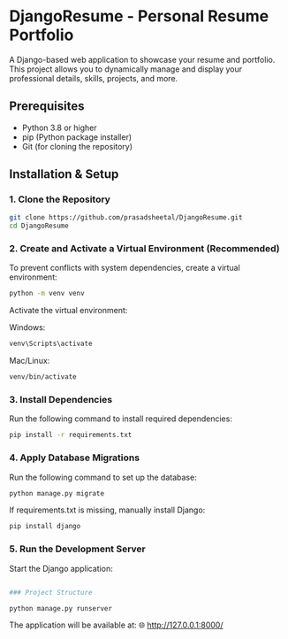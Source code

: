 # DjangoResume - Personal Resume Portfolio

A Django-based web application to showcase your resume and portfolio. This project allows you to dynamically manage and display your professional details, skills, projects, and more.

## Prerequisites

- Python 3.8 or higher
- pip (Python package installer)
- Git (for cloning the repository)

## Installation & Setup

### 1. Clone the Repository
```bash
git clone https://github.com/prasadsheetal/DjangoResume.git
cd DjangoResume
```

### 2. Create and Activate a Virtual Environment (Recommended)
To prevent conflicts with system dependencies, create a virtual environment:

```sh
python -m venv venv
```
Activate the virtual environment:

Windows:
```sh
venv\Scripts\activate
```
Mac/Linux:

```sh
venv/bin/activate
```
### 3. Install Dependencies
Run the following command to install required dependencies:

```sh
pip install -r requirements.txt
```

### 4. Apply Database Migrations
Run the following command to set up the database:

```sh
python manage.py migrate
```

If requirements.txt is missing, manually install Django:

```sh
pip install django
```
 ### 5. Run the Development Server
Start the Django application:

```sh

### Project Structure

python manage.py runserver
```
The application will be available at:
🌐 http://127.0.0.1:8000/
